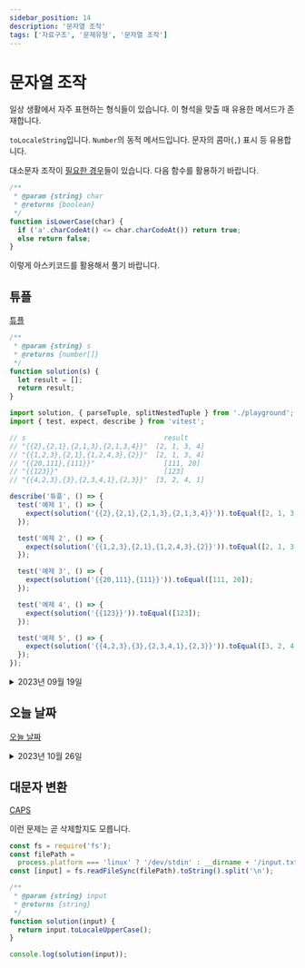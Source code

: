 ```yaml
---
sidebar_position: 14
description: '문자열 조작'
tags: ['자료구조', '문제유형', '문자열 조작']
---
```


# 문자열 조작

일상 생활에서 자주 표현하는 형식들이 있습니다. 이 형석을 맞출 때 유용한 메서드가 존재합니다.

`toLocaleString`입니다. `Number`의 동적 메서드입니다. 문자의 콤마(`,`) 표시 등 유용합니다.

대소문자 조작이 [필요한 경우](https://www.acmicpc.net/problem/2744)들이 있습니다. 다음 함수를 활용하기 바랍니다.

```js
/**
 * @param {string} char
 * @returns {boolean}
 */
function isLowerCase(char) {
  if ('a'.charCodeAt() <= char.charCodeAt()) return true;
  else return false;
}
```

이렇게 아스키코드를 활용해서 풀기 바랍니다.

<!-- @todo:
- KMP 알고리즘 다루기
 -->

<!-- @todo:
https://namu.wiki/w/%EB%AC%B8%EC%9E%90%EC%97%B4%20%EC%95%8C%EA%B3%A0%EB%A6%AC%EC%A6%98
 -->

## 튜플

[튜플](https://school.programmers.co.kr/learn/courses/30/lessons/64065)

```js
/**
 * @param {string} s
 * @returns {number[]}
 */
function solution(s) {
  let result = [];
  return result;
}
```

```js
import solution, { parseTuple, splitNestedTuple } from './playground';
import { test, expect, describe } from 'vitest';

// s	                              result
// "{{2},{2,1},{2,1,3},{2,1,3,4}}"	[2, 1, 3, 4]
// "{{1,2,3},{2,1},{1,2,4,3},{2}}"	[2, 1, 3, 4]
// "{{20,111},{111}}"	              [111, 20]
// "{{123}}"	                      [123]
// "{{4,2,3},{3},{2,3,4,1},{2,3}}"	[3, 2, 4, 1]

describe('튜플', () => {
  test('예제 1', () => {
    expect(solution('{{2},{2,1},{2,1,3},{2,1,3,4}}')).toEqual([2, 1, 3, 4]);
  });

  test('예제 2', () => {
    expect(solution('{{1,2,3},{2,1},{1,2,4,3},{2}}')).toEqual([2, 1, 3, 4]);
  });

  test('예제 3', () => {
    expect(solution('{{20,111},{111}}')).toEqual([111, 20]);
  });

  test('예제 4', () => {
    expect(solution('{{123}}')).toEqual([123]);
  });

  test('예제 5', () => {
    expect(solution('{{4,2,3},{3},{2,3,4,1},{2,3}}')).toEqual([3, 2, 4, 1]);
  });
});
```

<details>
<summary>2023년 09월 19일</summary>
<div markdown="1">

```js
/**
 * @param {string} s
 * @returns {number[]}
 */
function solution(s) {
  /** @type {string[]} */
  let parsedTuple = [];
  let pushFlag = false;
  for (let i = 0; i < s.slice(1, s.length - 1).length; i++) {
    if (s[i] === '{') {
      pushFlag = true;
      parsedTuple.push('');
      continue;
    }
    if (s[i] === '}') {
      pushFlag = false;
      continue;
    }
    if (pushFlag) parsedTuple[parsedTuple.length - 1] += s[i];
  }

  parsedTuple = parsedTuple
    .map((char) => char.split(',').map((char) => parseInt(char)))
    .slice(1)
    .sort((a, b) => a.length - b.length);

  let prev = [];
  const result = Array.from({ length: parsedTuple.length }, (_, idx) => {
    const newElem = parsedTuple[idx].filter((elem) => !prev.includes(elem))[0];
    prev = parsedTuple[idx];
    return newElem;
  });

  return result;
}

export default solution;
```

위는 저의 답안입니다.

```js
function solution(s) {
  return JSON.parse(s.replace(/{/g, '[').replace(/}/g, ']'))
    .sort((a, b) => a.length - b.length)
    .reduce((arr, v, n) => {
      if (n) {
        return arr.concat(v.filter((f) => !arr.includes(f)));
      }
      return v;
    }, []);
}
```

위는 모범답안입니다.

</div>
</details>

## 오늘 날짜

[오늘 날짜](https://www.acmicpc.net/problem/10699)

<details>
<summary>2023년 10월 26일</summary>
<div markdown="1">

```js
console.log(new Date().toISOString().split('T')[0]); // 2023-10-26
```

</div>
</details>

## 대문자 변환

[CAPS](https://www.acmicpc.net/problem/15000)

이런 문제는 곧 삭제할지도 모릅니다.

```js
const fs = require('fs');
const filePath =
  process.platform === 'linux' ? '/dev/stdin' : __dirname + '/input.txt';
const [input] = fs.readFileSync(filePath).toString().split('\n');

/**
 * @param {string} input
 * @returns {string}
 */
function solution(input) {
  return input.toLocaleUpperCase();
}

console.log(solution(input));
```
